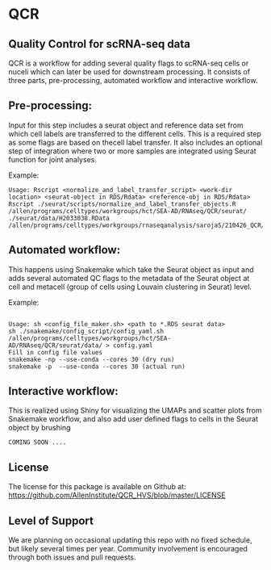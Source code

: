# QCR

## Quality Control for scRNA-seq data

QCR is a workflow for adding several quality flags to scRNA-seq cells or nuceli which can later be used for downstream processing. It consists of three parts, pre-processing, automated workflow and interactive workflow.

## Pre-processing:

Input for this step includes a seurat object and reference data set from which cell labels are transferred to the different cells. This is a required step as some flags are based on thecell label transfer. It also includes an optional step of integration where two or more samples are integrated using Seurat function for joint analyses.


Example:
```
Usage: Rscript <normalize_and_label_transfer_script> <work-dir location> <seurat-object in RDS/Rdata> <reference-obj in RDS/Rdata>
Rscript ./seurat/scripts/normalize_and_label_transfer_objects.R /allen/programs/celltypes/workgroups/hct/SEA-AD/RNAseq/QCR/seurat/ ./seurat/data/H2033038.RData /allen/programs/celltypes/workgroups/rnaseqanalysis/sarojaS/210426_QCR/data/reference_subset.RDS
```

## Automated workflow:

This happens using Snakemake which take the Seurat object as input and adds several automated QC flags to the metadata of the Seurat object at cell and metacell (group of cells using Louvain clustering in Seurat) level.

Example:
```

Usage: sh <config_file_maker.sh> <path to *.RDS seurat data>
sh ./snakemake/config_script/config_yaml.sh /allen/programs/celltypes/workgroups/hct/SEA-AD/RNAseq/QCR/seurat/data/ > config.yaml
Fill in config file values
snakemake -np --use-conda --cores 30 (dry run)
snakemake -p  --use-conda --cores 30 (actual run)

```

## Interactive workflow:

This is realized using Shiny for visualizing the UMAPs and scatter plots from Snakemake workflow, and also add user defined flags to cells in the Seurat object by brushing

```
COMING SOON ....

```
## License
The license for this package is available on Github at: https://github.com/AllenInstitute/QCR_HVS/blob/master/LICENSE

## Level of Support
We are planning on occasional updating this repo with no fixed schedule, but likely several times per year. Community involvement is encouraged through both issues and pull requests.



